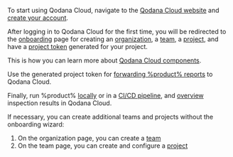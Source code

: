 [//]: # (title: Quick start)

To start using Qodana Cloud, navigate to the [Qodana Cloud website](https://qodana.cloud) and 
[create your account](cloud-get-access.xml).

After logging in to Qodana Cloud for the first time, you will be redirected to the [onboarding](cloud-onboarding.md) 
page for creating an [organization](cloud-organizations.xml), a [team](cloud-teams.xml), a [project](cloud-projects.xml), 
and have a [project token](cloud-projects.xml#cloud-manage-projects) generated for your project. 

<tip>This is how you can learn more about <a href="cloud-running-introduction.xml">Qodana Cloud components</a>.</tip>

Use the generated project token for [forwarding %product% reports](cloud-forward-reports.xml) to Qodana Cloud.

Finally, run %product% [locally](Quick-start.xml#quickstart-run-using-cli) or in a [CI/CD pipeline](ci.md), 
and [overview](cloud-overview-reports.xml) inspection results in Qodana Cloud.

If necessary, you can create additional teams and projects without the onboarding wizard:

1. On the organization page, you can create a [team](cloud-teams.xml#cloud-teams-create-team)
2. On the team page, you can create and configure a [project](cloud-projects.xml#cloud-create-project)